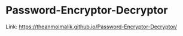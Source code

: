 # Password-Encryptor-Decryptor

Link: https://theanmolmalik.github.io/Password-Encryptor-Decryptor/
